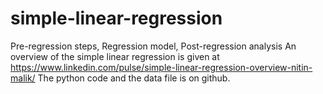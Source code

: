 # simple-linear-regression
Pre-regression steps, Regression model, Post-regression analysis
An overview of the simple linear regression is given at https://www.linkedin.com/pulse/simple-linear-regression-overview-nitin-malik/ 
The python code and the data file is on github.
